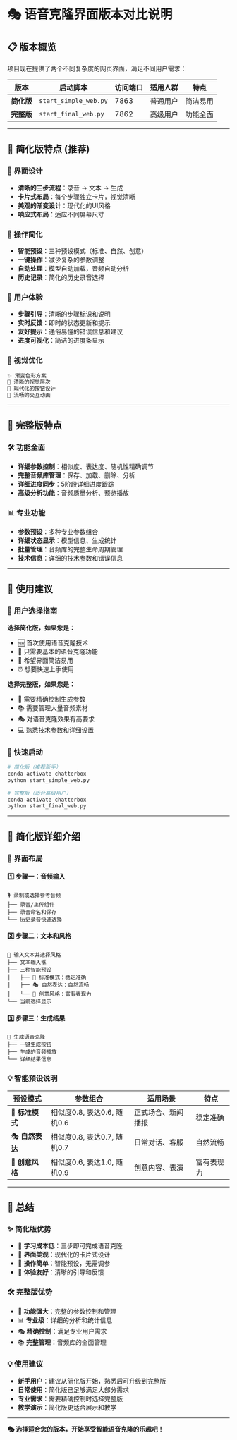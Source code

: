 # 🎭 语音克隆界面版本对比说明

## 📋 版本概览

项目现在提供了两个不同复杂度的网页界面，满足不同用户需求：

| 版本 | 启动脚本 | 访问端口 | 适用人群 | 特点 |
|------|----------|----------|----------|------|
| **简化版** | `start_simple_web.py` | 7863 | 普通用户 | 简洁易用 |
| **完整版** | `start_final_web.py` | 7862 | 高级用户 | 功能全面 |

---

## 🎯 简化版特点 (推荐)

### 🌟 界面设计
- **清晰的三步流程**：录音 → 文本 → 生成
- **卡片式布局**：每个步骤独立卡片，视觉清晰
- **美观的渐变设计**：现代化的UI风格
- **响应式布局**：适应不同屏幕尺寸

### 🚀 操作简化
- **智能预设**：三种预设模式（标准、自然、创意）
- **一键操作**：减少复杂的参数调整
- **自动处理**：模型自动加载，音频自动分析
- **历史记录**：简化的历史录音选择

### 📱 用户体验
- **步骤引导**：清晰的步骤标识和说明
- **实时反馈**：即时的状态更新和提示
- **友好提示**：通俗易懂的错误信息和建议
- **进度可视化**：简洁的进度条显示

### 🎨 视觉优化
```css
✨ 渐变色彩方案
🎯 清晰的视觉层次
📱 现代化的按钮设计
🔄 流畅的交互动画
```

---

## 🔧 完整版特点

### 🛠️ 功能全面
- **详细参数控制**：相似度、表达度、随机性精确调节
- **完整音频库管理**：保存、加载、删除、分析
- **详细进度同步**：5阶段详细进度跟踪
- **高级分析功能**：音频质量分析、预览播放

### 📊 专业功能
- **参数预设**：多种专业参数组合
- **详细状态显示**：模型信息、生成统计
- **批量管理**：音频库的完整生命周期管理
- **技术信息**：详细的技术参数和错误信息

---

## 🎯 使用建议

### 👥 用户选择指南

**选择简化版，如果您是：**
- 🆕 首次使用语音克隆技术
- 🎯 只需要基本的语音克隆功能
- 📱 希望界面简洁易用
- ⏰ 想要快速上手使用

**选择完整版，如果您是：**
- 🔧 需要精确控制生成参数
- 📚 需要管理大量音频素材
- 🎭 对语音克隆效果有高要求
- 💻 熟悉技术参数和详细设置

### 🚀 快速启动

```bash
# 简化版（推荐新手）
conda activate chatterbox
python start_simple_web.py

# 完整版（适合高级用户）
conda activate chatterbox  
python start_final_web.py
```

---

## 🌟 简化版详细介绍

### 🎨 界面布局

#### 1️⃣ 步骤一：音频输入
```
🎙️ 录制或选择参考音频
├── 录音/上传组件
├── 录音命名和保存
└── 历史录音快速选择
```

#### 2️⃣ 步骤二：文本和风格
```  
📝 输入文本并选择风格
├── 文本输入框
├── 三种智能预设
│   ├── 🎯 标准模式：稳定准确
│   ├── 🎭 自然表达：自然流畅  
│   └── 🎨 创意风格：富有表现力
└── 当前选择显示
```

#### 3️⃣ 步骤三：生成结果
```
🎵 生成语音克隆
├── 一键生成按钮
├── 生成的音频播放
└── 详细结果信息
```

### 💡 智能预设说明

| 预设模式 | 参数组合 | 适用场景 | 特点 |
|----------|----------|----------|------|
| 🎯 **标准模式** | 相似度0.8, 表达0.6, 随机0.6 | 正式场合、新闻播报 | 稳定准确 |
| 🎭 **自然表达** | 相似度0.8, 表达0.7, 随机0.7 | 日常对话、客服 | 自然流畅 |  
| 🎨 **创意风格** | 相似度0.6, 表达1.0, 随机0.9 | 创意内容、表演 | 富有表现力 |

---

## 🎉 总结

### ✨ 简化版优势
- 🎯 **学习成本低**：三步即可完成语音克隆
- 🎨 **界面美观**：现代化的卡片式设计
- 🚀 **操作简单**：智能预设，无需调参
- 📱 **体验友好**：清晰的引导和反馈

### 🛠️ 完整版优势  
- 🔧 **功能强大**：完整的参数控制和管理
- 📊 **专业级**：详细的分析和统计信息
- 🎭 **精确控制**：满足专业用户需求
- 📚 **完整管理**：音频库的全面管理

### 💡 使用建议
- **新手用户**：建议从简化版开始，熟悉后可升级到完整版
- **日常使用**：简化版已足够满足大部分需求
- **专业需求**：需要精确控制时选择完整版
- **教学演示**：简化版更适合展示和教学

---

**🎭 选择适合您的版本，开始享受智能语音克隆的乐趣吧！** 